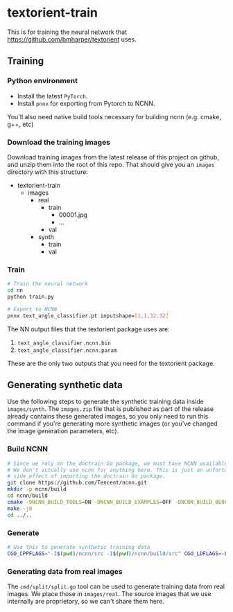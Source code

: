 # textorient-train

This is for training the neural network that https://github.com/bmharper/textorient uses.

## Training

### Python environment

- Install the latest `PyTorch`.
- Install `pnnx` for exporting from Pytorch to NCNN.

You'll also need native build tools necessary for building ncnn (e.g. cmake, g++, etc)

### Download the training images

Download training images from the latest release of this project on github, and unzip them into the root of this repo.
That should give you an `images` directory with this structure:

- textorient-train
  - images
    - real
      - train
        - 00001.jpg
        - ...
      - val
    - synth
      - train
      - val

### Train

```bash
# Train the neural network
cd nn
python train.py

# Export to NCNN
pnnx text_angle_classifier.pt inputshape=[1,1,32,32]
```

The NN output files that the textorient package uses are:

1. `text_angle_classifier.ncnn.bin`
2. `text_angle_classifier.ncnn.param`

These are the only two outputs that you need for the textorient package.

## Generating synthetic data

Use the following steps to generate the synthetic training data inside `images/synth`. The `images.zip` file that is published as part of the release already contains these generated images, so you only need to run this command if you're generating more synthetic images (or you've changed the image generation parameters, etc).

### Build NCNN

```bash
# Since we rely on the doctrain Go package, we must have NCNN available.
# We don't actually use ncnn for anything here. This is just an unfortunate
# side effect of importing the doctrain Go package.
git clone https://github.com/Tencent/ncnn.git
mkdir -p ncnn/build
cd ncnn/build
cmake -DNCNN_BUILD_TOOLS=ON -DNCNN_BUILD_EXAMPLES=OFF -DNCNN_BUILD_BENCHMARK=OFF -DNCNN_BUILD_TESTS=OFF ..
make -j8
cd ../..
```

### Generate

```bash
# Use this to generate synthetic training data
CGO_CPPFLAGS="-I$(pwd)/ncnn/src -I$(pwd)/ncnn/build/src" CGO_LDFLAGS=-L$(pwd)/ncnn/build/src go run cmd/generate/generate.go
```

### Generating data from real images

The `cmd/split/split.go` tool can be used to generate training data from real images. We place those in `images/real`. The source images that we use internally are proprietary, so we can't share them here.
